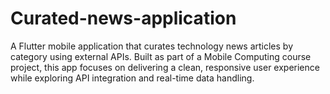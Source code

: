 # Curated-news-application
A Flutter mobile application that curates technology news articles by category using external APIs. Built as part of a Mobile Computing course project, this app focuses on delivering a clean, responsive user experience while exploring API integration and real-time data handling.
